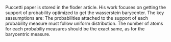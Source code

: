 Puccetti paper is stored in the floder article.
His work focuses on getting the support of probability optimized to get the wasserstein barycenter.
The key sassumptions are:
The probabilities attached to the support of each probability measure must follow uniform distribution.
The number of atoms for each probabiliy measures should be the exact same, as for the barycentric measure.
